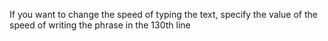 If you want to change the speed of typing the text, specify the value of the speed of writing the phrase in the 130th line
